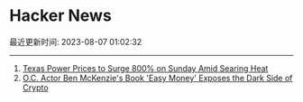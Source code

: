 # Hacker News

最近更新时间: 2023-08-07 01:02:32

--- 
1. [Texas Power Prices to Surge 800% on Sunday Amid Searing Heat](https://www.bloomberg.com/news/articles/2023-08-05/texas-power-prices-to-surge-800-on-sunday-amid-searing-heat) 
2. [O.C. Actor Ben McKenzie's Book 'Easy Money' Exposes the Dark Side of Crypto](https://www.wmagazine.com/culture/ben-mckenzie-easy-money-crypto-book-interview) 
